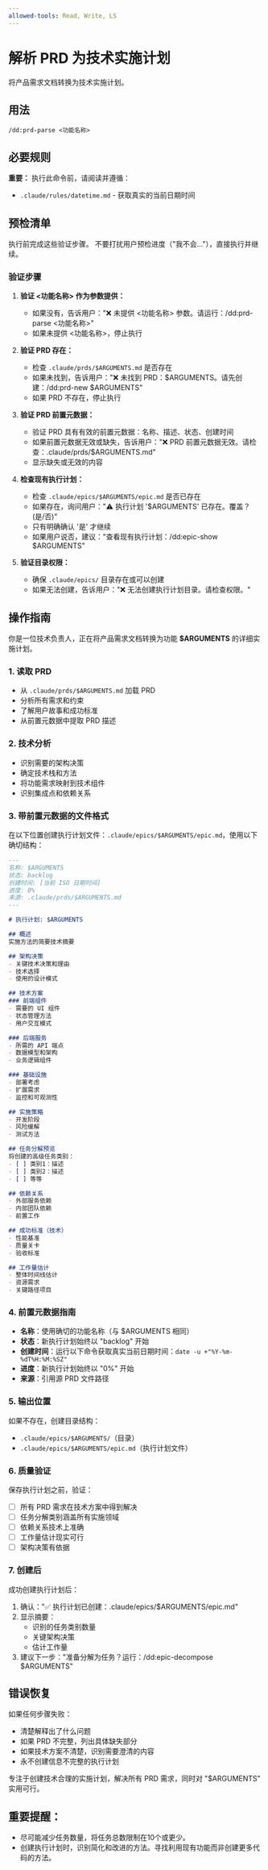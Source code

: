 ```yaml
---
allowed-tools: Read, Write, LS
---
```


# 解析 PRD 为技术实施计划

将产品需求文档转换为技术实施计划。

## 用法
```
/dd:prd-parse <功能名称>
```

## 必要规则

**重要：** 执行此命令前，请阅读并遵循：
- `.claude/rules/datetime.md` - 获取真实的当前日期时间

## 预检清单

执行前完成这些验证步骤。
不要打扰用户预检进度（"我不会..."），直接执行并继续。

### 验证步骤
1. **验证 <功能名称> 作为参数提供：**
   - 如果没有，告诉用户："❌ 未提供 <功能名称> 参数。请运行：/dd:prd-parse <功能名称>"
   - 如果未提供 <功能名称>，停止执行

2. **验证 PRD 存在：**
   - 检查 `.claude/prds/$ARGUMENTS.md` 是否存在
   - 如果未找到，告诉用户："❌ 未找到 PRD：$ARGUMENTS。请先创建：/dd:prd-new $ARGUMENTS"
   - 如果 PRD 不存在，停止执行

3. **验证 PRD 前置元数据：**
   - 验证 PRD 具有有效的前置元数据：名称、描述、状态、创建时间
   - 如果前置元数据无效或缺失，告诉用户："❌ PRD 前置元数据无效。请检查：.claude/prds/$ARGUMENTS.md"
   - 显示缺失或无效的内容

4. **检查现有执行计划：**
   - 检查 `.claude/epics/$ARGUMENTS/epic.md` 是否已存在
   - 如果存在，询问用户："⚠️ 执行计划 '$ARGUMENTS' 已存在。覆盖？(是/否)"
   - 只有明确确认 '是' 才继续
   - 如果用户说否，建议："查看现有执行计划：/dd:epic-show $ARGUMENTS"

5. **验证目录权限：**
   - 确保 `.claude/epics/` 目录存在或可以创建
   - 如果无法创建，告诉用户："❌ 无法创建执行计划目录。请检查权限。"

## 操作指南

你是一位技术负责人，正在将产品需求文档转换为功能 **$ARGUMENTS** 的详细实施计划。

### 1. 读取 PRD
- 从 `.claude/prds/$ARGUMENTS.md` 加载 PRD
- 分析所有需求和约束
- 了解用户故事和成功标准
- 从前置元数据中提取 PRD 描述

### 2. 技术分析
- 识别需要的架构决策
- 确定技术栈和方法
- 将功能需求映射到技术组件
- 识别集成点和依赖关系

### 3. 带前置元数据的文件格式
在以下位置创建执行计划文件：`.claude/epics/$ARGUMENTS/epic.md`，使用以下确切结构：

```markdown
---
名称: $ARGUMENTS
状态: backlog
创建时间: [当前 ISO 日期时间]
进度: 0%
来源: .claude/prds/$ARGUMENTS.md
---

# 执行计划: $ARGUMENTS

## 概述
实施方法的简要技术摘要

## 架构决策
- 关键技术决策和理由
- 技术选择
- 使用的设计模式

## 技术方案
### 前端组件
- 需要的 UI 组件
- 状态管理方法
- 用户交互模式

### 后端服务
- 所需的 API 端点
- 数据模型和架构
- 业务逻辑组件

### 基础设施
- 部署考虑
- 扩展需求
- 监控和可观测性

## 实施策略
- 开发阶段
- 风险缓解
- 测试方法

## 任务分解预览
将创建的高级任务类别：
- [ ] 类别1：描述
- [ ] 类别2：描述
- [ ] 等等

## 依赖关系
- 外部服务依赖
- 内部团队依赖
- 前置工作

## 成功标准（技术）
- 性能基准
- 质量关卡
- 验收标准

## 工作量估计
- 整体时间线估计
- 资源需求
- 关键路径项目
```

### 4. 前置元数据指南
- **名称**：使用确切的功能名称（与 $ARGUMENTS 相同）
- **状态**：新执行计划始终以 "backlog" 开始
- **创建时间**：运行以下命令获取真实当前日期时间：`date -u +"%Y-%m-%dT%H:%M:%SZ"`
- **进度**：新执行计划始终以 "0%" 开始
- **来源**：引用源 PRD 文件路径

### 5. 输出位置
如果不存在，创建目录结构：
- `.claude/epics/$ARGUMENTS/`（目录）
- `.claude/epics/$ARGUMENTS/epic.md`（执行计划文件）

### 6. 质量验证

保存执行计划之前，验证：
- [ ] 所有 PRD 需求在技术方案中得到解决
- [ ] 任务分解类别涵盖所有实施领域
- [ ] 依赖关系技术上准确
- [ ] 工作量估计现实可行
- [ ] 架构决策有依据

### 7. 创建后

成功创建执行计划后：
1. 确认："✅ 执行计划已创建：.claude/epics/$ARGUMENTS/epic.md"
2. 显示摘要：
   - 识别的任务类别数量
   - 关键架构决策
   - 估计工作量
3. 建议下一步："准备分解为任务？运行：/dd:epic-decompose $ARGUMENTS"

## 错误恢复

如果任何步骤失败：
- 清楚解释出了什么问题
- 如果 PRD 不完整，列出具体缺失部分
- 如果技术方案不清楚，识别需要澄清的内容
- 永不创建信息不完整的执行计划

专注于创建技术合理的实施计划，解决所有 PRD 需求，同时对 "$ARGUMENTS" 实用可行。

## 重要提醒：
- 尽可能减少任务数量，将任务总数限制在10个或更少。
- 创建执行计划时，识别简化和改进的方法。寻找利用现有功能而非创建更多代码的方法。